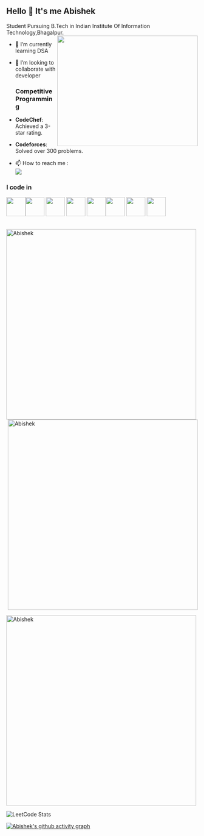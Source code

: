 ## Hello 👋 It's me Abishek

Student Pursuing B.Tech in Indian Institute Of Information Technology,Bhagalpur.
<img align="right" width="370" height="290" src="https://i.pinimg.com/originals/47/f0/34/47f0342cec72b800463bf003eac1257e.gif">                                                
- 🌱 I’m currently learning DSA
- 👯 I’m looking to collaborate with developer

  ### Competitive Programming
- **CodeChef**: Achieved a 3-star rating.
- **Codeforces**: Solved over 300 problems.
  
- 📫 How to reach me :
<br /> [<img src="https://img.shields.io/badge/LinkedIn-0077B5?style=for-the-badge&logo=linkedin&logoColor=white" />](https://www.linkedin.com/in/eabishek18/)

### I code in
<img height="50" width="50" src="https://img.icons8.com/color/48/000000/c-plus-plus-logo.png" /><img height="50" width="50" src="https://img.icons8.com/color/48/000000/python.png" /> <img height="50" width="50" src="https://img.icons8.com/color/48/000000/c-programming.png" />  <img height="50" width="50" src="https://img.icons8.com/color/48/000000/html-5.png" /> <img height="50" width="50" src="https://img.icons8.com/color/48/000000/css3.png" /><img height="50" width="50" src="https://img.icons8.com/color/48/000000/bootstrap.png" /> <img height="50" width="50" src="https://img.icons8.com/color/48/000000/javascript.png"/> <img width="50" height="50" src="https://img.icons8.com/officel/80/react.png"/> 

<p>&nbsp;<img align="left" width="500" src="https://github-readme-stats.vercel.app/api/top-langs?username=abishekak18&show_icons=true&locale=en&layout=compact" alt="Abishek" /></p>



<p>&nbsp;<img align="center" width="500" src="https://github-readme-stats.vercel.app/api?username=abishekak18&show_icons=true&locale=en" alt="Abishek" /></p>



<p><img align="center" width="500" src="https://github-readme-streak-stats.herokuapp.com/?user=abishekak18&" alt="Abishek" /></p>



![LeetCode Stats](https://leetcard.jacoblin.cool/Abishek_1809?theme=dark&font=Heebo&ext=contest)

[![Abishek's github activity graph](https://github-readme-activity-graph.vercel.app/graph?username=abishekak18&bg_color=000000&color=714c9e&line=9e9c4c&point=d4cece&area=true&hide_border=true)](https://github.com/ashutosh00710/github-readme-activity-graph)
